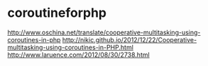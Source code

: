 coroutineforphp
===============



http://www.oschina.net/translate/cooperative-multitasking-using-coroutines-in-php
http://nikic.github.io/2012/12/22/Cooperative-multitasking-using-coroutines-in-PHP.html
http://www.laruence.com/2012/08/30/2738.html
